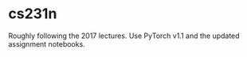 # cs231n

Roughly following the 2017 lectures.
Use PyTorch v1.1 and the updated assignment notebooks.
